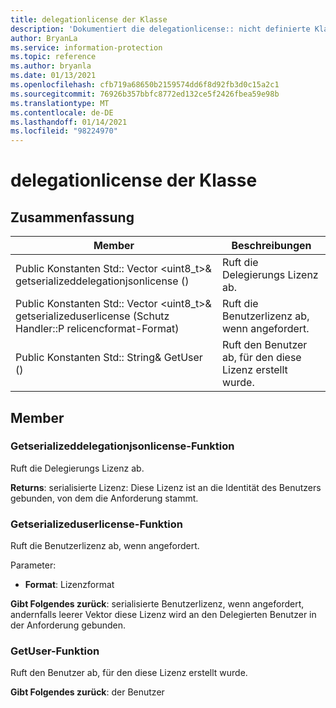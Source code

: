 ```yaml
---
title: delegationlicense der Klasse
description: 'Dokumentiert die delegationlicense:: nicht definierte Klasse des Microsoft Information Protection (MIP) SDK.'
author: BryanLa
ms.service: information-protection
ms.topic: reference
ms.author: bryanla
ms.date: 01/13/2021
ms.openlocfilehash: cfb719a68650b2159574dd6f8d92fb3d0c15a2c1
ms.sourcegitcommit: 76926b357bbfc8772ed132ce5f2426fbea59e98b
ms.translationtype: MT
ms.contentlocale: de-DE
ms.lasthandoff: 01/14/2021
ms.locfileid: "98224970"
---
```

# <a name="class-delegationlicense"></a>delegationlicense der Klasse 
  
## <a name="summary"></a>Zusammenfassung
 Member                        | Beschreibungen                                
--------------------------------|---------------------------------------------
Public Konstanten Std:: Vector \<uint8_t\>& getserializeddelegationjsonlicense ()  |  Ruft die Delegierungs Lizenz ab.
Public Konstanten Std:: Vector \<uint8_t\>& getserializeduserlicense (Schutz Handler::P relicencformat-Format)  |  Ruft die Benutzerlizenz ab, wenn angefordert.
Public Konstanten Std:: String& GetUser ()  |  Ruft den Benutzer ab, für den diese Lizenz erstellt wurde.
  
## <a name="members"></a>Member
  
### <a name="getserializeddelegationjsonlicense-function"></a>Getserializeddelegationjsonlicense-Funktion
Ruft die Delegierungs Lizenz ab.

  
**Returns**: serialisierte Lizenz: Diese Lizenz ist an die Identität des Benutzers gebunden, von dem die Anforderung stammt.
  
### <a name="getserializeduserlicense-function"></a>Getserializeduserlicense-Funktion
Ruft die Benutzerlizenz ab, wenn angefordert.

Parameter:  
* **Format**: Lizenzformat



  
**Gibt Folgendes zurück**: serialisierte Benutzerlizenz, wenn angefordert, andernfalls leerer Vektor diese Lizenz wird an den Delegierten Benutzer in der Anforderung gebunden.
  
### <a name="getuser-function"></a>GetUser-Funktion
Ruft den Benutzer ab, für den diese Lizenz erstellt wurde.

  
**Gibt Folgendes zurück**: der Benutzer